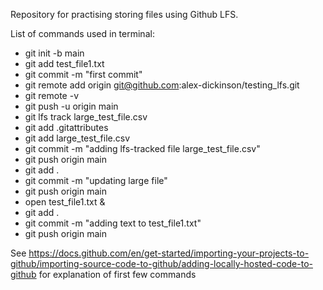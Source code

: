 Repository for practising storing files using Github LFS.

List of commands used in terminal: 

* git init -b main
* git add test_file1.txt 
* git commit -m "first commit"
* git remote add origin git@github.com:alex-dickinson/testing_lfs.git
* git remote -v
* git push -u origin main
* git lfs track large_test_file.csv 
* git add .gitattributes
* git add large_test_file.csv 
* git commit -m "adding lfs-tracked file large_test_file.csv"
* git push origin main
* git add .
* git commit -m "updating large file"
* git push origin main
* open test_file1.txt &
* git add .
* git commit -m "adding text to test_file1.txt"
* git push origin main

See 
https://docs.github.com/en/get-started/importing-your-projects-to-github/importing-source-code-to-github/adding-locally-hosted-code-to-github
for explanation of first few commands
